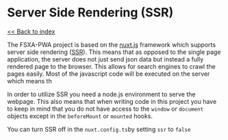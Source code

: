 # Server Side Rendering (SSR)

[<< Back to index](./index.md)

The FSXA-PWA project is based on the [nuxt.js](https://nuxtjs.org) framework which supports server side rendering ([SSR](https://ssr.vuejs.org/#what-is-server-side-rendering-ssr)). This means that as opposed to the single page application, the server does not just send json data but instead a fully rendered page to the browser. This allows for search engines to crawl the pages easily. Most of the javascript code will be executed on the server which means th

In order to utilize SSR you need a node.js environment to serve the webpage. This also means that when writing code in this project you have to keep in mind that you do not have access to the `window` or `document` objects except in the `beforeMount` or `mounted` hooks.

You can turn SSR off in the `nuxt.config.ts`by setting `ssr` to `false`